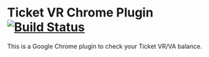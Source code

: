 Ticket VR Chrome Plugin [![Build Status](https://travis-ci.org/vitorleal/ticketvr-chrome-extension.png?branch=master)](https://travis-ci.org/vitorleal/ticketvr-chrome-extension)
=======================

This is a Google Chrome plugin to check your Ticket VR/VA balance.
